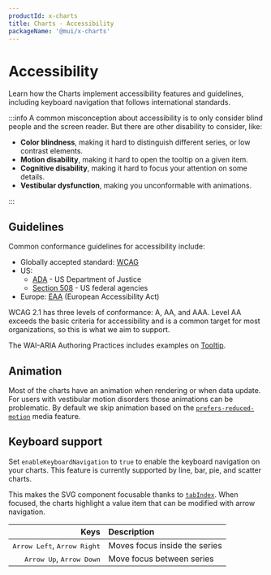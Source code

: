 ```yaml
---
productId: x-charts
title: Charts - Accessibility
packageName: '@mui/x-charts'
---
```


# Accessibility

<p class="description">Learn how the Charts implement accessibility features and guidelines, including keyboard navigation that follows international standards.</p>

:::info
A common misconception about accessibility is to only consider blind people and the screen reader.
But there are other disability to consider, like:

- **Color blindness**, making it hard to distinguish different series, or low contrast elements.
- **Motion disability**, making it hard to open the tooltip on a given item.
- **Cognitive disability**, making it hard to focus your attention on some details.
- **Vestibular dysfunction**, making you unconformable with animations.

:::

## Guidelines

Common conformance guidelines for accessibility include:

- Globally accepted standard: [WCAG](https://www.w3.org/WAI/standards-guidelines/wcag/)
- US:
  - [ADA](https://www.ada.gov/) - US Department of Justice
  - [Section 508](https://www.section508.gov/) - US federal agencies
- Europe: [EAA](https://employment-social-affairs.ec.europa.eu/policies-and-activities/social-protection-social-inclusion/persons-disabilities/union-equality-strategy-rights-persons-disabilities-2021-2030/european-accessibility-act_en) (European Accessibility Act)

WCAG 2.1 has three levels of conformance: A, AA, and AAA.
Level AA exceeds the basic criteria for accessibility and is a common target for most organizations, so this is what we aim to support.

The WAI-ARIA Authoring Practices includes examples on [Tooltip](https://www.w3.org/WAI/ARIA/apg/patterns/tooltip/).

<!-- ### Dialog considerations

Both `Desktop` and `Mobile` Date and Time Pickers are using `role="dialog"` to display their interactive view parts and thus they should follow [Modal accessibility guidelines](/material-ui/react-modal/#accessibility).
This behavior is automated as much as possible, ensuring that the Date and Time Pickers are accessible in most cases.
A correct `aria-labelledby` value is assigned to the dialog component based on the following rules:

- Use `toolbar` id if the toolbar is visible;
- Use the id of the input label if the toolbar is hidden;

:::info
Make sure to provide an `aria-labelledby` prop to `popper` and/or `mobilePaper` slots in case you are using Date and Time Pickers component with **hidden toolbar** and **without a label**.
::: -->

## Animation

Most of the charts have an animation when rendering or when data update.
For users with vestibular motion disorders those animations can be problematic.
By default we skip animation based on the [`prefers-reduced-motion`](https://developer.mozilla.org/en-US/docs/Web/CSS/@media/prefers-reduced-motion) media feature.

<!--
## Screen reader compatibility

Date and Time Pickers use ARIA roles and robust focus management across the interactive elements to convey the necessary information to users, being optimized for use with assistive technologies.
-->

## Keyboard support

Set `enableKeyboardNavigation` to `true` to enable the keyboard navigation on your charts.
This feature is currently supported by line, bar, pie, and scatter charts.

This makes the SVG component focusable thanks to [`tabIndex`](https://developer.mozilla.org/en-US/docs/Web/HTML/Reference/Global_attributes/tabindex).
When focused, the charts highlight a value item that can be modified with arrow navigation.

|                                                                  Keys | Description                   |
| --------------------------------------------------------------------: | :---------------------------- |
| <kbd class="key">Arrow Left</kbd>, <kbd class="key">Arrow Right</kbd> | Moves focus inside the series |
|    <kbd class="key">Arrow Up</kbd>, <kbd class="key">Arrow Down</kbd> | Move focus between series     |

